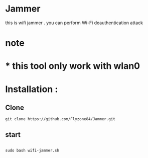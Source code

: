 # Jammer
this is wifi jammer . you can perform Wi-Fi deauthentication attack



# note 

# * this tool only work with wlan0  
# Installation :

## Clone

```
git clone https://github.com/Flyzone84/Jammer.git

```


## start
```

sudo bash wifi-jammer.sh
```


